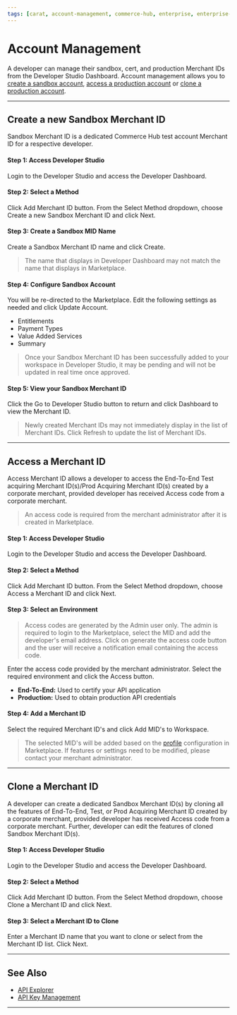 ```yaml
---
tags: [carat, account-management, commerce-hub, enterprise, enterprise-portal,key-management, certification]
---
```


# Account Management

A developer can manage their sandbox, cert, and production Merchant IDs from the Developer Studio Dashboard. Account management allows you to [create a sandbox account](#create-a-new-sandbox-merchant-id), [access a production account](#access-a-merchant-id) or [clone a production account](#clone-a-merchant-id).

---

## Create a new Sandbox Merchant ID

Sandbox Merchant ID is a dedicated Commerce Hub test account Merchant ID for a respective developer. 

#### Step 1: Access Developer Studio

Login to the Developer Studio and access the Developer Dashboard. 

#### Step 2: Select a Method

Click Add Merchant ID button. From the Select Method dropdown, choose Create a new Sandbox Merchant ID and click Next.

#### Step 3: Create a Sandbox MID Name

Create a Sandbox Merchant ID name and click Create. 

<!-- theme: info -->
> The name that displays in Developer Dashboard may not match the name that displays in Marketplace.

#### Step 4: Configure Sandbox Account

You will be re-directed to the Marketplace. Edit the following settings as needed and click Update Account.

- Entitlements
- Payment Types
- Value Added Services
- Summary

<!-- theme: info -->
> Once your Sandbox Merchant ID has been successfully added to your workspace in Developer Studio, it may be pending and will not be updated in real time once approved.


#### Step 5: View your Sandbox Merchant ID

Click the Go to Developer Studio button to return and click Dashboard to view the Merchant ID. 


<!-- theme: info -->
> Newly created Merchant IDs may not immediately display in the list of Merchant IDs. Click Refresh to update the list of Merchant IDs.

---

## Access a Merchant ID

Access Merchant ID allows a developer to access the End-To-End Test acquiring Merchant ID(s)/Prod Acquiring Merchant ID(s) created by a corporate merchant, provided developer has received Access code from a corporate merchant.

<!-- theme: warning -->
> An access code is required from the merchant administrator after it is created in Marketplace.

#### Step 1: Access Developer Studio

Login to the Developer Studio and access the Developer Dashboard. 


#### Step 2: Select a Method

Click Add Merchant ID button. From the Select Method dropdown, choose Access a Merchant ID and click Next.


#### Step 3: Select an Environment


<!-- theme: info -->
>Access codes are generated by the Admin user only. The admin is required to login to the Marketplace, select the MID and add the developer's email address. Click on generate the access code button and the user will receive a notification email containing the access code.


Enter the access code provided by the merchant administrator. Select the required environment and click the Access button.

- **End-To-End:** Used to certify your API application
- **Production:** Used to obtain production API credentials

#### Step 4: Add a Merchant ID

Select the required Merchant ID's and click Add MID's to Workspace.

<!-- theme: info -->
>The selected MID's will be added based on the [profile](?docs/Resources/Guides/Enterprise-Portal/Profiles.md) configuration in Marketplace. If features or settings need to be modified, please contact your merchant administrator. 

---

## Clone a Merchant ID

A developer can create a dedicated Sandbox Merchant ID(s) by cloning all the features of End-To-End, Test, or Prod Acquiring Merchant ID created by a corporate merchant, provided developer has received Access code from a corporate merchant. Further, developer can edit the features of cloned Sandbox Merchant ID(s).

#### Step 1: Access Developer Studio

Login to the Developer Studio and access the Developer Dashboard. 

#### Step 2: Select a Method

Click Add Merchant ID button. From the Select Method dropdown, choose Clone a Merchant ID and click Next.

#### Step 3: Select a Merchant ID to Clone

Enter a Merchant ID name that you want to clone or select from the Merchant ID list. Click Next. 

---

## See Also

- [API Explorer](../api/?type=post&path=/payments/v1/charges)
- [API Key Management](?path=docs/Resources/Guides/Dev-Studio/Key-Management.md)

<!---
- [Certification](?path=docs/Resources/Guides/Dev-Studio/Certification.md)
- [Transaction Verification](?path=docs/Resources/Guides/Dev-Studio/Transaction-Verification.md)
-->

--- 
